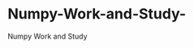    # Numpy-Work-and-Study-
Numpy Work and Study 
                
                
              
                                  
                                    
                                                                                               
                                                                                                                                     
                     
                         
                       
                 
                             
                       
                   
                              
              
                 
               
